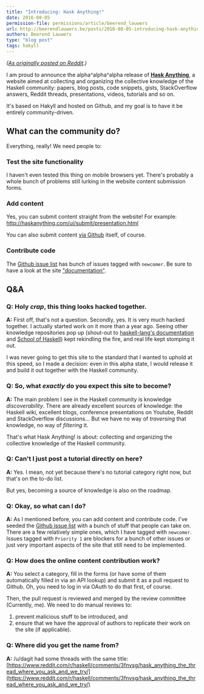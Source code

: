 ```yaml
---
title: "Introducing: Hask Anything!"
date: 2016-08-05
permission-file: permissions/article/beerend_lauwers
url: http://beerendlauwers.be/posts/2016-08-05-introducing-hask-anything.html
authors: Beerend Lauwers
type: "blog post"
tags: hakyll
---
```


*([As originally posted on Reddit](https://www.reddit.com/r/haskell/comments/4wb0n5/introducing_hask_anything/).)*

I am proud to announce the alpha^alpha^alpha release of **[Hask Anything](http://haskanything.com/)**, a website aimed at collecting and organizing the collective knowledge of the Haskell community: papers, blog posts, code snippets, gists, StackOverflow answers, Reddit threads, presentations, videos, tutorials and so on.

It's based on Hakyll and hosted on Github, and my goal is to have it be entirely community-driven.

## What can the community do?

Everything, really! We need people to:

### Test the site functionality
I haven't even tested this thing on mobile browsers yet. There's probably a whole bunch of problems still lurking in the website content submission forms.

### Add content
Yes, you can submit content straight from the website! For example: http://haskanything.com/ui/submit/presentation.html

You can also submit content [via Github](https://github.com/beerendlauwers/HaskAnything/) itself, of course.

### Contribute code

The [Github issue list](https://github.com/beerendlauwers/HaskAnything/issues) has bunch of issues tagged with `newcomer`. Be sure to have a look at the site ["documentation"](http://haskanything.com/documentation.html).

## Q&A

### Q: Holy *crap*, this thing looks hacked together.

**A:** First off, that's not a question. Secondly, yes. It is very much hacked together.
I actually started work on it more than a year ago. Seeing other knowledge repositories pop up (shout-out to [haskell-lang's documentation](https://haskell-lang.org/documentation) and [School of Haskell](https://www.schoolofhaskell.com/)) kept rekindling the fire, and real life kept stomping it out.

I was never going to get this site to the standard that I wanted to uphold at this speed, so I made a decision: even in this alpha state, I would release it and build it out together with the Haskell community.

### Q: So, what *exactly* do you expect this site to become?

**A:**  The main problem I see in the Haskell community is knowledge *discoverability*.
There are already excellent sources of knowledge: the Haskell wiki, excellent blogs, conference presentations on Youtube, Reddit and StackOverflow discussions... But we have no way of *traversing* that knowledge, no way of *filtering* it.

That's what Hask Anything! is about: collecting and organizing the collective knowledge of the Haskell community.

### Q: Can't I just post a tutorial directly on here?

**A:** Yes. I mean, not yet because there's no tutorial category right now, but that's on the to-do list.

But yes, becoming a source of knowledge is also on the roadmap.

### Q: Okay, so what can I do?

**A:** As I mentioned before, you can add content and contribute code. I've seeded the [Github issue list](https://github.com/beerendlauwers/HaskAnything/issues) with a bunch of stuff that people can take on. There are a few relatively simple ones, which I have tagged with `newcomer`. Issues tagged with `Priority 1` are blockers for a bunch of other issues or just very important aspects of the site that still need to be implemented.

### Q: How does the online content contribution work?

**A:** You select a category, fill in the forms (or have some of them automatically filled in via an API lookup) and submit it as a pull request to Github. Oh, you need to log in via OAuth to do that first, of course.

Then, the pull request is reviewed and merged by the review committee (Currently, me). We need to do manual reviews to:

1. prevent malicious stuff to be introduced, and
2. ensure that we have the approval of authors to replicate their work on the site (if applicable).

### Q: Where did you get the name from?

**A:** /u/dagit had some threads with the same title: [https://www.reddit.com/r/haskell/comments/3fnvsg/hask_anything_the_thread_where_you_ask_and_we_try/](https://www.reddit.com/r/haskell/comments/3fnvsg/hask_anything_the_thread_where_you_ask_and_we_try/)
